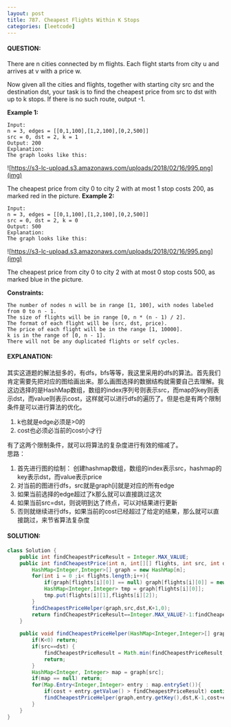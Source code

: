 ```yaml
---
layout: post
title: 787. Cheapest Flights Within K Stops
categories: [leetcode]
---
```

#### QUESTION:
There are n cities connected by m flights. Each flight starts from city u and arrives at v with a price w.

Now given all the cities and flights, together with starting city src and the destination dst, your task is to find the cheapest price from src to dst with up to k stops. If there is no such route, output -1.

**Example 1:**
```
Input: 
n = 3, edges = [[0,1,100],[1,2,100],[0,2,500]]
src = 0, dst = 2, k = 1
Output: 200
Explanation: 
The graph looks like this:
```
![https://s3-lc-upload.s3.amazonaws.com/uploads/2018/02/16/995.png](img) 

The cheapest price from city 0 to city 2 with at most 1 stop costs 200, as marked red in the picture.
**Example 2:**
```
Input: 
n = 3, edges = [[0,1,100],[1,2,100],[0,2,500]]
src = 0, dst = 2, k = 0
Output: 500
Explanation: 
The graph looks like this:
```
![https://s3-lc-upload.s3.amazonaws.com/uploads/2018/02/16/995.png](img) 

The cheapest price from city 0 to city 2 with at most 0 stop costs 500, as marked blue in the picture.
 

**Constraints:**
```
The number of nodes n will be in range [1, 100], with nodes labeled from 0 to n - 1.
The size of flights will be in range [0, n * (n - 1) / 2].
The format of each flight will be (src, dst, price).
The price of each flight will be in the range [1, 10000].
k is in the range of [0, n - 1].
There will not be any duplicated flights or self cycles.
```
#### EXPLANATION:
其实这道题的解法挺多的，有dfs，bfs等等，我这里采用的dfs的算法。首先我们肯定需要先把对应的图给画出来。那么画图选择的数据结构就需要自己去理解。我这边选择的是HashMap数组，数组的index序列号则表示src，而map的key则表示dst，而value则表示cost，这样就可以进行dfs的遍历了。但是也是有两个限制条件是可以进行算法的优化。  
1. k也就是edge必须是>0的 
2. cost也必须必当前的cost小才行

有了这两个限制条件，就可以将算法的复杂度进行有效的缩减了。  
思路：
1. 首先进行图的绘制： 创建hashmap数组，数组的index表示src，hashmap的key表示dst，而value表示price
2. 对当前的图进行dfs，src就是graph[i]就是对应的所有edge
3. 如果当前选择的edge超过了k那么就可以直接跳过这次
4. 如果当前src=dst，则说明到达了终点，可以对结果进行更新
5. 否则就继续进行dfs，如果当前的cost已经超过了给定的结果，那么就可以直接跳过，来节省算法复杂度


#### SOLUTION:
```java
class Solution {
    public int findCheapestPriceResult = Integer.MAX_VALUE;
    public int findCheapestPrice(int n, int[][] flights, int src, int dst, int K) {
        HashMap<Integer,Integer>[] graph = new HashMap[n];
        for(int i = 0 ;i< flights.length;i++){
            if(graph[flights[i][0]] == null) graph[flights[i][0]] = new HashMap<>();
            HashMap<Integer,Integer> tmp = graph[flights[i][0]];
            tmp.put(flights[i][1],flights[i][2]);
        }
        findCheapestPriceHelper(graph,src,dst,K+1,0);
        return findCheapestPriceResult==Integer.MAX_VALUE?-1:findCheapestPriceResult;  
    }
    
    public void findCheapestPriceHelper(HashMap<Integer,Integer>[] graph,int src, int dst, int K,int cost){
        if(K<0) return;
        if(src==dst) {
            findCheapestPriceResult = Math.min(findCheapestPriceResult,cost);
            return;
        }
        HashMap<Integer, Integer> map = graph[src];
        if(map == null) return;
        for(Map.Entry<Integer,Integer> entry : map.entrySet()){
            if(cost + entry.getValue() > findCheapestPriceResult) continue;
            findCheapestPriceHelper(graph,entry.getKey(),dst,K-1,cost+entry.getValue());
        }
    }
}
```
